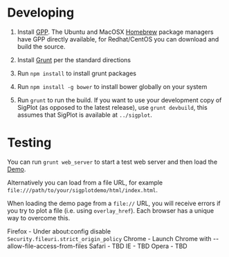 Developing
=============

1. Install [GPP](http://en.nothingisreal.com/wiki/GPP).  The Ubuntu and
MacOSX [Homebrew](brew.sh) package managers have GPP directly available, for
Redhat/CentOS you can download and build the source.

2. Install [Grunt](http://gruntjs.com) per the standard directions

3. Run `npm install` to install grunt packages

4. Run `npm install -g bower` to install bower globally on your system

5. Run `grunt` to run the build.  If you want to use your development copy of
   SigPlot (as opposed to the latest release), use `grunt devbuild`, this
assumes that SigPlot is available at `../sigplot`.

Testing
==========
You can run `grunt web_server` to start a test web server and then load the
[Demo](http://localhost:1337/html/index.html).

Alternatively you can load from a file URL, for example
`file:///path/to/your/sigplotdemo/html/index.html`.

When loading the demo page from a `file://` URL, you will receive errors
if you try to plot a file (i.e. using `overlay_href`).  Each browser has a
unique way to overcome this.

Firefox - Under about:config disable `Security.fileuri.strict_origin_policy`
Chrome  - Launch Chrome with --allow-file-access-from-files
Safari  - TBD
IE      - TBD
Opera   - TBD

